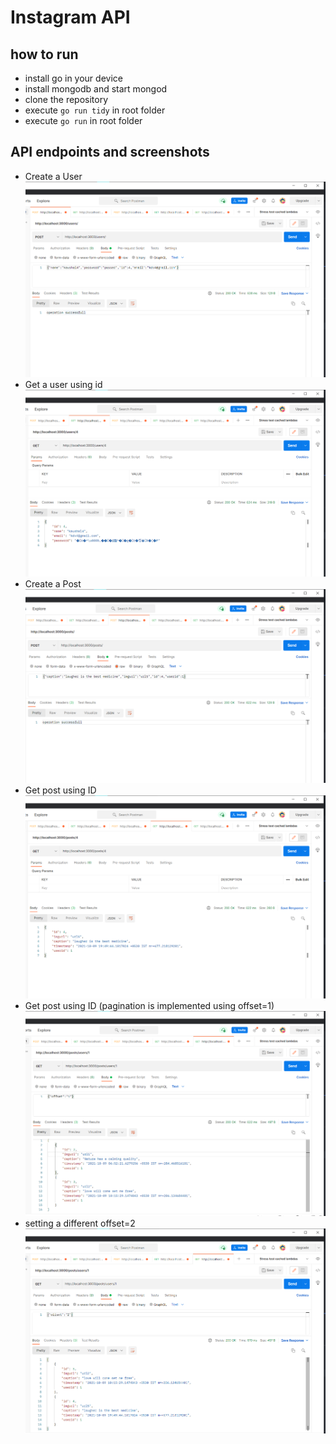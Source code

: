# Instagram API

## how to run

- install go in your device
- install mongodb and start mongod
- clone the repository
- execute `go run tidy` in root folder
- execute `go run` in root folder

## API endpoints and screenshots

- Create a User
  ![This is an image](screenshots/apis/postUser.png)
- Get a user using id
  ![This is an image](screenshots/apis/postUserProof.png)
- Create a Post
  ![This is an image](screenshots/apis/postPost.png)
- Get post using ID
  ![This is an image](screenshots/apis/postProof.png)
- Get post using ID (pagination is implemented using offset=1)
  ![This is an image](screenshots/apis/getPostOfUser.png)
- setting a different offset=2
  ![This is an image](<screenshots/apis/getPostOfUser(1).png>)
